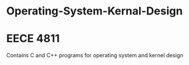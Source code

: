 # Operating-System-Kernal-Design
# EECE 4811
Contains C and C++ programs for operating system and kernel design
